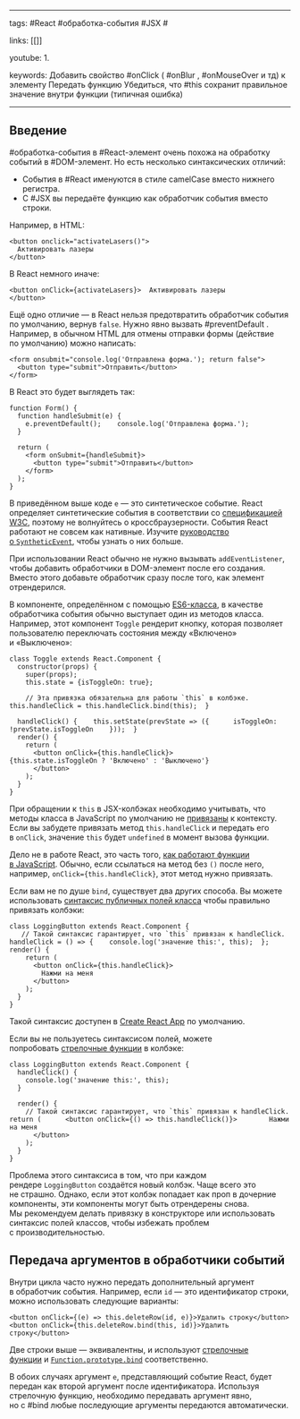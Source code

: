 ____

tags: #React #обработка-события #JSX #

links: [[]]

youtube: 
1. 

keywords:
Добавить свойство #onClick ( #onBlur , #onMouseOver и тд) к элементу
Передать функцию
Убедиться, что #this сохранит правильное значение внутри функции (типичная ошибка)
_____
## Введение

#обработка-события в #React-элемент  очень похожа на обработку событий в #DOM-элемент. Но есть несколько синтаксических отличий:

-   События в #React именуются в стиле camelCase вместо нижнего регистра.
-   С #JSX вы передаёте функцию как обработчик события вместо строки.

Например, в HTML:

```
<button onclick="activateLasers()">
  Активировать лазеры
</button>
```

В React немного иначе:

```
<button onClick={activateLasers}>  Активировать лазеры
</button>
```

Ещё одно отличие — в React нельзя предотвратить обработчик события по умолчанию, вернув `false`. Нужно явно вызвать #preventDefault . Например, в обычном HTML для отмены отправки формы (действие по умолчанию) можно написать:

```
<form onsubmit="console.log('Отправлена форма.'); return false">
  <button type="submit">Отправить</button>
</form>
```

В React это будет выглядеть так:

```
function Form() {
  function handleSubmit(e) {
    e.preventDefault();    console.log('Отправлена форма.');
  }

  return (
    <form onSubmit={handleSubmit}>
      <button type="submit">Отправить</button>
    </form>
  );
}
```

В приведённом выше коде `e` — это синтетическое событие. React определяет синтетические события в соответствии со [спецификацией W3C](https://www.w3.org/TR/DOM-Level-3-Events/), поэтому не волнуйтесь о кроссбраузерности. События React работают не совсем как нативные. Изучите [руководство о `SyntheticEvent`](https://ru.reactjs.org/docs/events.html), чтобы узнать о них больше.

При использовании React обычно не нужно вызывать `addEventListener`, чтобы добавить обработчики в DOM-элемент после его создания. Вместо этого добавьте обработчик сразу после того, как элемент отрендерился.

В компоненте, определённом с помощью [ES6-класса](https://developer.mozilla.org/ru/docs/Web/JavaScript/Reference/Classes), в качестве обработчика события обычно выступает один из методов класса. Например, этот компонент `Toggle` рендерит кнопку, которая позволяет пользователю переключать состояния между «Включено» и «Выключено»:

```
class Toggle extends React.Component {
  constructor(props) {
    super(props);
    this.state = {isToggleOn: true};

    // Эта привязка обязательна для работы `this` в колбэке.    this.handleClick = this.handleClick.bind(this);  }

  handleClick() {    this.setState(prevState => ({      isToggleOn: !prevState.isToggleOn    }));  }
  render() {
    return (
      <button onClick={this.handleClick}>        {this.state.isToggleOn ? 'Включено' : 'Выключено'}
      </button>
    );
  }
}
```

При обращении к `this` в JSX-колбэках необходимо учитывать, что методы класса в JavaScript по умолчанию не [привязаны](https://developer.mozilla.org/ru/docs/Web/JavaScript/Reference/Global_Objects/Function/bind) к контексту. Если вы забудете привязать метод `this.handleClick` и передать его в `onClick`, значение `this` будет `undefined` в момент вызова функции.

Дело не в работе React, это часть того, [как работают функции в JavaScript](https://www.smashingmagazine.com/2014/01/understanding-javascript-function-prototype-bind/). Обычно, если ссылаться на метод без `()` после него, например, `onClick={this.handleClick}`, этот метод нужно привязать.

Если вам не по душе `bind`, существует два других способа. Вы можете использовать [синтаксис публичных полей класса](https://developer.mozilla.org/ru/docs/Web/JavaScript/Reference/Classes/Public_class_fields#%D0%BF%D1%83%D0%B1%D0%BB%D0%B8%D1%87%D0%BD%D1%8B%D0%B5_%D0%BF%D0%BE%D0%BB%D1%8F_%D1%8D%D0%BA%D0%B7%D0%B5%D0%BC%D0%BF%D0%BB%D1%8F%D1%80%D0%B0) чтобы правильно привязать колбэки:

```
class LoggingButton extends React.Component {
   // Такой синтаксис гарантирует, что `this` привязан к handleClick.  handleClick = () => {    console.log('значение this:', this);  };  render() {
    return (
      <button onClick={this.handleClick}>
        Нажми на меня
      </button>
    );
  }
}
```

Такой синтаксис доступен в [Create React App](https://github.com/facebookincubator/create-react-app) по умолчанию.

Если вы не пользуетесь синтаксисом полей, можете попробовать [стрелочные функции](https://developer.mozilla.org/ru/docs/Web/JavaScript/Reference/Functions/Arrow_functions) в колбэке:

```
class LoggingButton extends React.Component {
  handleClick() {
    console.log('значение this:', this);
  }

  render() {
    // Такой синтаксис гарантирует, что `this` привязан к handleClick.    return (      <button onClick={() => this.handleClick()}>        Нажми на меня
      </button>
    );
  }
}
```

Проблема этого синтаксиса в том, что при каждом рендере `LoggingButton` создаётся новый колбэк. Чаще всего это не страшно. Однако, если этот колбэк попадает как проп в дочерние компоненты, эти компоненты могут быть отрендерены снова. Мы рекомендуем делать привязку в конструкторе или использовать синтаксис полей классов, чтобы избежать проблем с производительностью.

## Передача аргументов в обработчики событий

Внутри цикла часто нужно передать дополнительный аргумент в обработчик события. Например, если `id` — это идентификатор строки, можно использовать следующие варианты:

```
<button onClick={(e) => this.deleteRow(id, e)}>Удалить строку</button>
<button onClick={this.deleteRow.bind(this, id)}>Удалить строку</button>
```

Две строки выше — эквивалентны, и используют [стрелочные функции](https://developer.mozilla.org/ru/docs/Web/JavaScript/Reference/Functions/Arrow_functions) и [`Function.prototype.bind`](https://developer.mozilla.org/ru/docs/Web/JavaScript/Reference/Global_Objects/Function/bind) соответственно.

В обоих случаях аргумент `e`, представляющий событие React, будет передан как второй аргумент после идентификатора. Используя стрелочную функцию, необходимо передавать аргумент явно, но с #bind любые последующие аргументы передаются автоматически.
